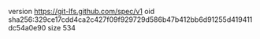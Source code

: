 version https://git-lfs.github.com/spec/v1
oid sha256:329ce17cdd4ca2c427f09f929729d586b47b412bb6d91255d419411dc54a0e90
size 534
